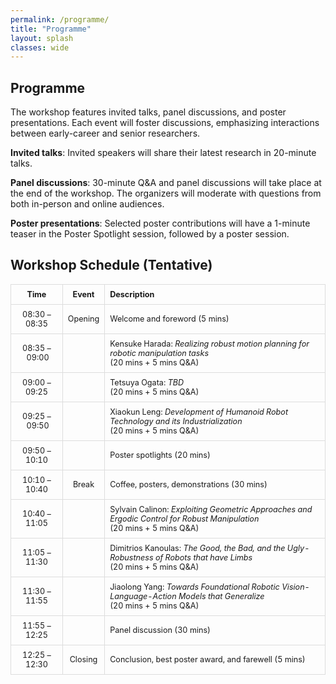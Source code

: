 ```yaml
---
permalink: /programme/
title: "Programme"
layout: splash
classes: wide
---
```

<!-- 
**Disclaimer:** This workshop is not yet confirmed. We are working on our proposal submission.
{: .notice--danger}

**Warning:** This website is under construction.
{: .notice--warning} -->


## Programme

The workshop features invited talks, panel discussions, and poster presentations. Each event will foster discussions, emphasizing interactions between early-career and senior researchers.

**Invited talks**: Invited speakers will share their latest research in 20-minute talks.

**Panel discussions**: 30-minute Q&A and panel discussions will take place at the end of the workshop. The organizers will moderate with questions from both in-person and online audiences.

**Poster presentations**: Selected poster contributions will have a 1-minute teaser in the Poster Spotlight session, followed by a poster session.

## Workshop Schedule (Tentative)

<style>
  table {
    width: 100%;
    border-collapse: collapse;
    font-size: 0.9em; /* Increase the font size */
  }
  th, td {
    border: 1px solid #ddd;
    padding: 8px;
    text-align: center;
  }
</style>


|     Time      |  Event  | Description                                           | 
| :-----------: | :-----: | :---------------------------------------------------- |
| 08:30 – 08:35 | Opening | Welcome and foreword (5 mins)                         |
| 08:35 – 09:00 |         | Kensuke Harada: *Realizing robust motion planning for robotic manipulation tasks*  <br> (20 mins + 5 mins Q&A)|
| 09:00 – 09:25 |         | Tetsuya Ogata: *TBD* <br> (20 mins + 5 mins Q&A)|
| 09:25 – 09:50 |         | Xiaokun Leng: *Development of Humanoid Robot Technology and its Industrialization* <br> (20 mins + 5 mins Q&A)|
| 09:50 – 10:10 |         | Poster spotlights (20 mins)                           |
| 10:10 – 10:40 |  Break  | Coffee, posters, demonstrations (30 mins)             |
| 10:40 – 11:05 |         | Sylvain Calinon: *Exploiting Geometric Approaches and Ergodic Control for Robust Manipulation* <br> (20 mins + 5 mins Q&A)|
| 11:05 – 11:30 |         | Dimitrios Kanoulas: *The Good, the Bad, and the Ugly-Robustness of Robots that have Limbs* <br> (20 mins + 5 mins Q&A)|
| 11:30 – 11:55 |         | Jiaolong Yang: *Towards Foundational Robotic Vision-Language-Action Models that Generalize* <br> (20 mins + 5 mins Q&A)|
| 11:55 – 12:25 |         | Panel discussion (30 mins)                            |
| 12:25 – 12:30 | Closing | Conclusion, best poster award, and farewell (5 mins)  |

